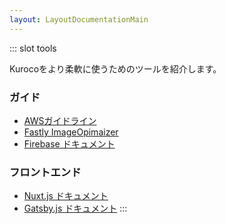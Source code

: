 ```yaml
---
layout: LayoutDocumentationMain
---
```


<tools-index/>
::: slot tools

Kurocoをより柔軟に使うためのツールを紹介します。
### ガイド
- [AWSガイドライン](/documentations)
- [Fastly ImageOpimaizer](https://developer.fastly.com/reference/io/#query-parameters)
- [Firebase ドキュメント](https://firebase.google.com/docs?hl=ja)

### フロントエンド
- [Nuxt.js ドキュメント](https://ja.nuxtjs.org/)
- [Gatsby.js ドキュメント](https://www.gatsbyjs.com/docs/)
:::